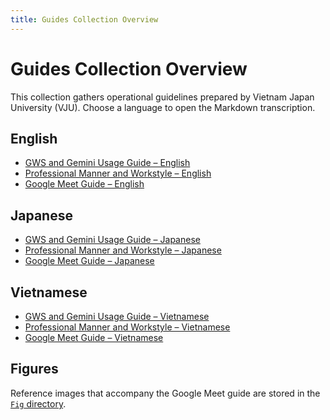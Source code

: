```yaml
---
title: Guides Collection Overview
---
```

# Guides Collection Overview

This collection gathers operational guidelines prepared by Vietnam Japan University (VJU). Choose a language to open the Markdown transcription.

## English
- [GWS and Gemini Usage Guide – English](./GWS%20and%20Gemini%20Usage%20Guide%20-%20English.md)
- [Professional Manner and Workstyle – English](./Professional%20Manner%20and%20Workstyle%20-%20English.md)
- [Google Meet Guide – English](./Google%20Meet/Google%20Meet%20Guide%20-%20English.md)

## Japanese
- [GWS and Gemini Usage Guide – Japanese](./GWS%20and%20Gemini%20Usage%20Guide%20-%20Japanese.md)
- [Professional Manner and Workstyle – Japanese](./Professional%20Manner%20and%20Workstyle%20-%20Japanese.md)
- [Google Meet Guide – Japanese](./Google%20Meet/Google%20Meet%20Guide%20-%20Japanese.md)

## Vietnamese
- [GWS and Gemini Usage Guide – Vietnamese](./GWS%20and%20Gemini%20Usage%20Guide%20-%20Vietnamese.md)
- [Professional Manner and Workstyle – Vietnamese](./Professional%20Manner%20and%20Workstyle%20-%20Vietnamese.md)
- [Google Meet Guide – Vietnamese](./Google%20Meet/Google%20Meet%20Guide%20-%20Vietnamese.md)

## Figures
Reference images that accompany the Google Meet guide are stored in the [`Fig` directory](./Google%20Meet/Fig/).
